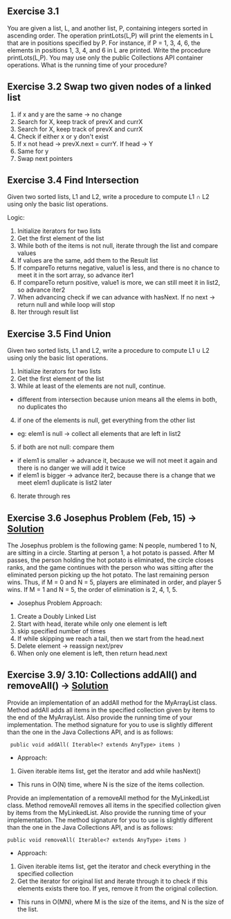 ## Exercise 3.1

You are given a list, L, and another list, P, containing integers sorted in ascending order. The operation printLots(L,P) will print the elements in L that are in positions specified by P. For instance, if P = 1, 3, 4, 6, the elements in positions 1, 3, 4, and 6 in L are printed. Write the procedure printLots(L,P). You may use only the public Collections API container operations. What is the running time of your procedure?

## Exercise 3.2 Swap two given nodes of a linked list

1. if x and y are the same -> no change
2. Search for X, keep track of prevX and currX
3. Search for X, keep track of prevX and currX
4. Check if either x or y don't exist
5. If x not head -> prevX.next = currY. If head -> Y
6. Same for y
7. Swap next pointers

## Exercise 3.4 Find Intersection

Given two sorted lists, L1 and L2, write a procedure to compute L1 ∩ L2 using only the basic list operations.

Logic:

1. Initialize iterators for two lists
2. Get the first element of the list
3. While both of the items is not null, iterate through the list and compare values
4. If values are the same, add them to the Result list
5. If compareTo returns negative, value1 is less, and there is no chance to meet it in the sort array, so advance iter1
6. If compareTo return positive, value1 is more, we can still meet it in list2, so advance iter2
7. When advancing check if we can advance with hasNext. If no next -> return null and while loop will stop
8. Iter through result list

## Exercise 3.5 Find Union

Given two sorted lists, L1 and L2, write a procedure to compute L1 ∪ L2 using only the basic list operations.

1. Initialize iterators for two lists
2. Get the first element of the list
3. While at least of the elements are not null, continue.

- different from intersection because union means all the elems in both, no duplicates tho

4. if one of the elements is null, get everything from the other list

- eg: elem1 is null -> collect all elements that are left in list2

5. if both are not null: compare them

- if elem1 is smaller -> advance it, because we will not meet it again and there is no danger we will add it twice
- if elem1 is bigger -> advance iter2, because there is a change that we meet elem1 duplicate is list2 later

6. Iterate through res

## Exercise 3.6 Josephus Problem (Feb, 15) -> [Solution](https://github.com/ayazhankadessova/LeetCode_Practice/blob/main/DSA_Book/Chapter3Exercises/src/JosephusIterableList.java)

The Josephus problem is the following game: N people, numbered 1 to N, are sitting in a circle. Starting at person 1, a hot potato is passed. After M passes, the person holding the hot potato is eliminated, the circle closes ranks, and the game continues with the person who was sitting after the eliminated person picking up the hot potato. The last remaining person wins. Thus, if M = 0 and N = 5, players are eliminated in order, and player 5 wins. If M = 1 and N = 5, the order of elimination is 2, 4, 1, 5.

- Josephus Problem Approach:

1. Create a Doubly Linked List
2. Start with head, iterate while only one element is left
3. skip specified number of times
4. If while skipping we reach a tail, then we start from the head.next
5. Delete element -> reassign next/prev
6. When only one element is left, then return head.next

## Exercise 3.9/ 3.10: Collections addAll() and removeAll() -> [Solution](https://github.com/ayazhankadessova/LeetCode_Practice/blob/main/DSA_Book/Chapter3Exercises/src/ArrayListTest.java) 

Provide an implementation of an addAll method for the MyArrayList class. Method addAll adds all items in the specified collection given by items to the end of the MyArrayList. Also provide the running time of your implementation. The method signature for you to use is slightly different than the one in the Java Collections API, and is as follows:

```
 public void addAll( Iterable<? extends AnyType> items )
```

- Approach:

1. Given iterable items list, get the iterator and add while hasNext()

- This runs in O(N) time, where N is the size of the items collection.

Provide an implementation of a removeAll method for the MyLinkedList class. Method removeAll removes all items in the specified collection given by items from the MyLinkedList. Also provide the running time of your implementation. The method signature for you to use is slightly different than the one in the Java Collections API, and is as follows:

```
public void removeAll( Iterable<? extends AnyType> items )
```

- Approach:

1. Given iterable items list, get the iterator and check everything in the specified collection
2. Get the iterator for original list and iterate through it to check if this elements exists there too. If yes, remove it from the original collection.

- This runs in O(MN), where M is the size of the items, and N is the size of the list.

